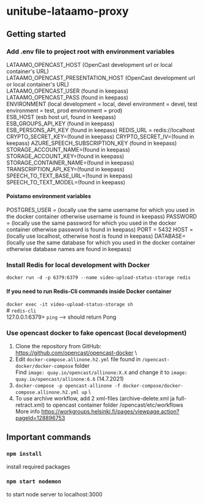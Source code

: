 # unitube-lataamo-proxy

## Getting started

### Add .env file to project root with environment variables
LATAAMO_OPENCAST_HOST (OpenCast development url or local container's URL)\
LATAAMO_OPENCAST_PRESENTATION_HOST (OpenCast development url or local container's URL)\
LATAAMO_OPENCAST_USER (found in keepass)\
LATAAMO_OPENCAST_PASS (found in keepass)\
ENVIRONMENT (local development = local, devel environment = devel, test environment = test, prod environment = prod)\
ESB_HOST (esb host url, found in keepass)\
ESB_GROUPS_API_KEY (found in keepass)\
ESB_PERSONS_API_KEY (found in keepass)
REDIS_URL = redis://localhost
CRYPTO_SECRET_KEY=(found in keepass)
CRYPTO_SECRET_IV=(found in keepass)
AZURE_SPEECH_SUBSCRIPTION_KEY (found in keepass)
STORAGE_ACCOUNT_NAME=(found in keepass)
STORAGE_ACCOUNT_KEY=(found in keepass)
STORAGE_CONTAINER_NAME=(found in keepass)
TRANSCRIPTION_API_KEY=(found in keepass)
SPEECH_TO_TEXT_BASE_URL=(found in keepass)
SPEECH_TO_TEXT_MODEL=(found in keepass)

#### Poistamo environment variables
POSTGRES_USER = (locally use the same username for which you used in the docker container otherwise username is found in keepass)
PASSWORD = (locally use the same password for which you used in the docker container otherwise password is found in keepass)
PORT = 5432
HOST = (locally use localhost, otherwise host is found in keepass)
DATABASE= (locally use the same database for which you used in the docker container otherwise database names are found in keepass)

### Install Redis for local development with Docker
`docker run -d -p 6379:6379 --name video-upload-status-storage redis`

#### If you need to run Redis-Cli commands inside Docker container
`docker exec -it video-upload-status-storage sh`\
\# `redis-cli`\
127.0.0.1:6379> `ping` --> should return Pong

### Use opencast docker to fake opencast (local development)
1. Clone the repository from GitHub: https://github.com/opencast/opencast-docker \
2. Edit `docker-compose.allinone.h2.yml` file found in `/opencast-docker/docker-compose` folder \
Find `image: quay.io/opencast/allinone:X.X` and change it to `image: quay.io/opencast/allinone:6.6` (14.7.2021)
3. `docker-compose -p opencast-allinone -f docker-compose/docker-compose.allinone.h2.yml up` \
4. To use archive workflow, add 2 xml-files (archive-delete.xml ja full-retract.xml) to opencast container folder /opencast/etc/workflows \
More info https://workgroups.helsinki.fi/pages/viewpage.action?pageId=128896753


## Important commands

### `npm install`
install required packages

### `npm start nodemon`
to start node server to localhost:3000
